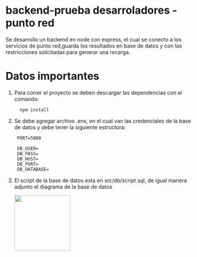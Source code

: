 ﻿# backend-prueba desarroladores - punto red
 
 Se desarrollo un backend en node con express, el cual se conecto a los servicios de punto red,guarda los resultados en base de datos y con las restricciones solicitadas para generar una recarga. 


# Datos importantes

1. Para correr el proyecto se deben descargar las dependencias con el comando:
                        
         npm install 
 
2. Se debe agregar archivo .env, en el cual van las credenciales de la base de datos y debe tener la siguiente estructura:

        PORT=5000

        DB_USER=
        DB_PASS=
        DB_HOST=
        DB_PORT=
        DB_DATABASE=
        
3. El script de la base de datos esta en src/db/script.sql, de igual manera adjunto el diagrama de la base de datos
 
     
    <img src="./readme-imgs/Modelo Base de datos" width="150" height="150">
